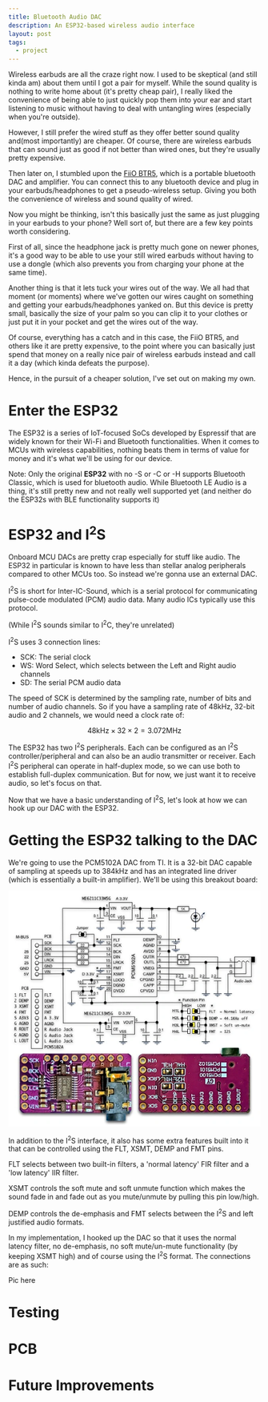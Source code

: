 ```yaml
---
title: Bluetooth Audio DAC 
description: An ESP32-based wireless audio interface
layout: post
tags:
  - project
---
```


Wireless earbuds are all the craze right now. I used to be skeptical (and still kinda am) about them until I got a pair for myself. While the sound quality is nothing to write home about (it's pretty cheap pair), I really liked the convenience of being able to just quickly pop them into your ear and start listening to music without having to deal with untangling wires (especially when you're outside). 

However, I still prefer the wired stuff as they offer better sound quality and(most importantly) are cheaper. Of course, there are wireless earbuds that can sound just as good if not better than wired ones, but they're usually pretty expensive. 

Then later on, I stumbled upon the [FiiO BTR5](https://www.fiio.com/btr5), which is a portable bluetooth DAC and amplifier. You can connect this to any bluetooth device and plug in your earbuds/headphones to get a pseudo-wireless setup. Giving you both the convenience of wireless and sound quality of wired.

Now you might be thinking, isn't this basically just the same as just plugging in your earbuds to your phone? Well sort of, but there are a few key points worth considering.  

First of all, since the headphone jack is pretty much gone on newer phones, it's a good way to be able to use your still wired earbuds without having to use a dongle (which also prevents you from charging your phone at the same time). 

Another thing is that it lets tuck your wires out of the way. We all had that moment (or moments) where we've gotten our wires caught on something and getting your earbuds/headphones yanked on. But this device is pretty small, basically the size of your palm so you can clip it to your clothes or just put it in your pocket and get the wires out of the way. 

Of course, everything has a catch and in this case, the FiiO BTR5, and others like it are pretty expensive, to the point where you can basically just spend that money on a really nice pair of wireless earbuds instead and call it a day (which kinda defeats the purpose). 

Hence, in the pursuit of a cheaper solution, I've set out on making my own. 

# Enter the ESP32
The ESP32 is a series of IoT-focused SoCs developed by Espressif that are widely known for their Wi-Fi and Bluetooth functionalities. When it comes to MCUs with wireless capabilities, nothing beats them in terms of value for money and it's what we'll be using for our device. 

Note: Only the original **ESP32** with no -S or -C or -H supports Bluetooth Classic, which is used for bluetooth audio. While Bluetooth LE Audio is a thing, it's still pretty new and not really well supported yet (and neither do the ESP32s with BLE functionality supports it)

# ESP32 and I<sup>2</sup>S
Onboard MCU DACs are pretty crap especially for stuff like audio. The ESP32 in particular is known to have less than stellar analog peripherals compared to other MCUs too. So instead we're gonna use an external DAC.

I<sup>2</sup>S is short for Inter-IC-Sound, which is a serial protocol for communicating pulse-code modulated (PCM) audio data. Many audio ICs typically use this protocol. 

(While I<sup>2</sup>S sounds similar to I<sup>2</sup>C, they're unrelated)

I<sup>2</sup>S uses 3 connection lines:

- SCK: The serial clock 
- WS: Word Select, which selects between the Left and Right audio channels
- SD: The serial PCM audio data

The speed of SCK is determined by the sampling rate, number of bits and number of audio channels. So if you have a sampling rate of 48kHz, 32-bit audio and 2 channels, we would need a clock rate of:

$$48 \text{kHz} \times 32 \times 2 = 3.072\text{MHz}$$

The ESP32 has two I<sup>2</sup>S peripherals. Each can be configured as an I<sup>2</sup>S controller/peripheral and can also be an audio transmitter or receiver. Each I<sup>2</sup>S peripheral can operate in half-duplex mode, so we can use both to establish full-duplex communication. But for now, we just want it to receive audio, so let's focus on that.

Now that we have a basic understanding of I<sup>2</sup>S, let's look at how we can hook up our DAC with the ESP32. 

# Getting the ESP32 talking to the DAC
We're going to use the PCM5102A DAC from TI. It is a 32-bit DAC capable of sampling at speeds up to 384kHz and has an integrated line driver (which is essentially a built-in amplifier). We'll be using this breakout board:

<p align="center">
  <img src="/assets/bt-audio-dac-pinout.webp">
</p>

In addition to the I<sup>2</sup>S interface, it also has some extra features built into it that can be controlled using the FLT, XSMT, DEMP and FMT pins. 

FLT selects between two built-in filters, a 'normal latency' FIR filter and a 'low latency' IIR filter. 

XSMT controls the soft mute and soft unmute function which makes the sound fade in and fade out as you mute/unmute by pulling this pin low/high. 

DEMP controls the de-emphasis and FMT selects between the I<sup>2</sup>S and left justified audio formats. 

In my implementation, I hooked up the DAC so that it uses the normal latency filter, no de-emphasis, no soft mute/un-mute functionality (by keeping XSMT high) and of course using the I<sup>2</sup>S format. The connections are as such: 

Pic here



# Testing

# PCB

# Future Improvements